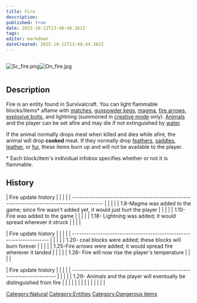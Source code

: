 ```yaml
---
title: Fire
description: 
published: true
date: 2025-10-12T23:48:48.261Z
tags: 
editor: markdown
dateCreated: 2025-10-12T23:48:44.382Z
---
```


<div style="overflow:hidden">

![Sc_fire.png](Sc_fire.png "Sc_fire.png")![On_fire.jpg](On_fire.jpg
"On_fire.jpg")

</div>

## Description

Fire is an entity found in Survivalcraft. You can light flammable
blocks/items\* aflame with [matches](Match "wikilink"), [gunpowder
kegs](Gunpowder_Kegs "wikilink"), [magma](Magma "wikilink"), [fire
arrows](Fire_Arrows "wikilink"), [explosive
bolts](Explosive_Bolt "wikilink"), and lightning (summoned in [creative
mode](Creative_Gamemode "wikilink") only). [Animals](Animals "wikilink")
and the player can be set afire and may die if not extinguished by
[water](Water "wikilink").

If the animal normally drops meat when killed and dies while afire, the
animal will drop **cooked** meat. If they normally drop
[feathers](Feather "wikilink"), [saddles](Saddle "wikilink"),
[leather](Leather "wikilink"), or [fur](Fur "wikilink"), these items
burn up and will not be available to the player. 

\* Each block/item's individual infobox specifies whether or not it is
flammable.

## History

| Fire update history                                                                         |  |  |  |
| ------------------------------------------------------------------------------------------- |  |  |  |
| 1.8-Magma was added to the game; since fire wasn't added yet, it would just hurt the player |  |  |  |
| 1.10- Fire was added to the game                                                            |  |  |  |
| 1.18- Lightning was added; it would spread wherever it struck                               |  |  |  |

| Fire update history                                                  |  |  |  |
| -------------------------------------------------------------------- |  |  |  |
| 1.20- coal blocks were added; these blocks will burn forever         |  |  |  |
| 1.25-Fire arrows were added; it would spread fire wherever it landed |  |  |  |
| 1.26- Fire will now rise the player's temperature                    |  |  |  |

| Fire update history                                                     |  |  |  |
| ----------------------------------------------------------------------- |  |  |  |
| 1.29- Animals and the player will eventually be distinguished from fire |  |  |  |
|                                                                         |  |  |  |
|                                                                         |  |  |  |

[Category:Natural](Category:Natural "wikilink")
[Category:Entities](Category:Entities "wikilink") [Category:Dangerous
items](Category:Dangerous_items "wikilink")